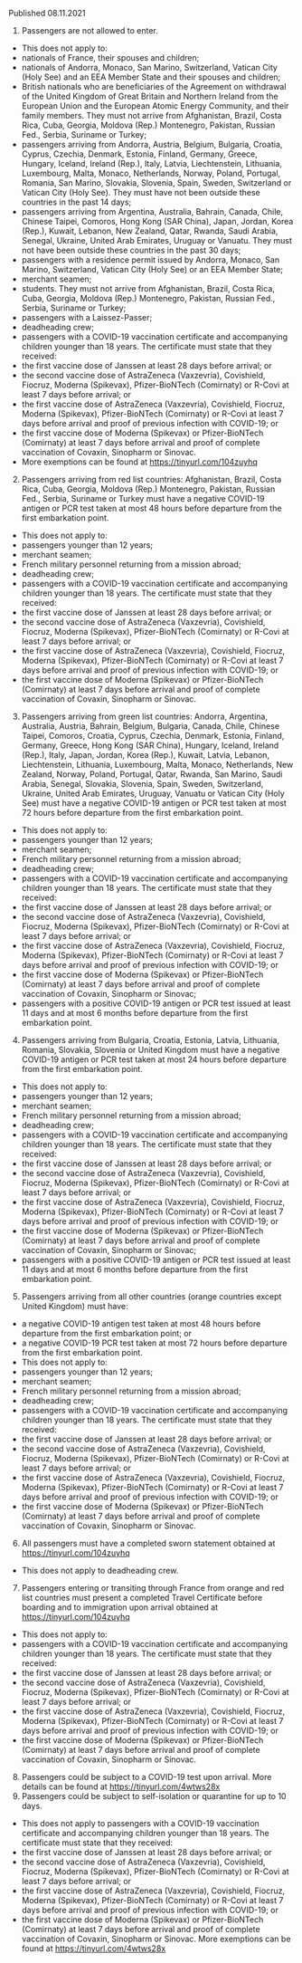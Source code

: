 Published 08.11.2021
1. Passengers are not allowed to enter.
- This does not apply to:
- nationals of France, their spouses and children;
- nationals of Andorra, Monaco, San Marino, Switzerland, Vatican City (Holy See) and an EEA Member State and their spouses and children;
- British nationals who are beneficiaries of the Agreement on withdrawal of the United Kingdom of Great Britain and Northern Ireland from the European Union and the European Atomic Energy Community, and their family members. They must not arrive from Afghanistan, Brazil, Costa Rica, Cuba, Georgia, Moldova (Rep.) Montenegro, Pakistan, Russian Fed., Serbia, Suriname or Turkey;
- passengers arriving from Andorra, Austria, Belgium, Bulgaria, Croatia, Cyprus, Czechia, Denmark, Estonia, Finland, Germany, Greece, Hungary, Iceland, Ireland (Rep.), Italy, Latvia, Liechtenstein, Lithuania, Luxembourg, Malta, Monaco, Netherlands, Norway, Poland, Portugal, Romania, San Marino, Slovakia, Slovenia, Spain, Sweden, Switzerland or Vatican City (Holy See). They must have not been outside these countries in the past 14 days;
- passengers arriving from Argentina, Australia, Bahrain, Canada, Chile, Chinese Taipei, Comoros, Hong Kong (SAR China), Japan, Jordan, Korea (Rep.), Kuwait, Lebanon, New Zealand, Qatar, Rwanda, Saudi Arabia, Senegal, Ukraine, United Arab Emirates, Uruguay or Vanuatu. They must not have been outside these countries in the past 30 days;
- passengers with a residence permit issued by Andorra, Monaco, San Marino, Switzerland, Vatican City (Holy See) or an EEA Member State;
- merchant seamen;
- students. They must not arrive from Afghanistan, Brazil, Costa Rica, Cuba, Georgia, Moldova (Rep.) Montenegro, Pakistan, Russian Fed., Serbia, Suriname or Turkey;
- passengers with a Laissez-Passer;
- deadheading crew;
- passengers with a COVID-19 vaccination certificate and accompanying children younger than 18 years. The certificate must state that they received:
- the first vaccine dose of Janssen at least 28 days before arrival; or
- the second vaccine dose of AstraZeneca (Vaxzevria), Covishield, Fiocruz, Moderna (Spikevax), Pfizer-BioNTech (Comirnaty) or R-Covi at least 7 days before arrival; or
- the first vaccine dose of AstraZeneca (Vaxzevria), Covishield, Fiocruz, Moderna (Spikevax), Pfizer-BioNTech (Comirnaty) or R-Covi at least 7 days before arrival and proof of previous infection with COVID-19; or
- the first vaccine dose of Moderna (Spikevax) or Pfizer-BioNTech (Comirnaty) at least 7 days before arrival and proof of complete vaccination of Covaxin, Sinopharm or Sinovac.
- More exemptions can be found at <a href="https://tinyurl.com/104zuyhq">https://tinyurl.com/104zuyhq</a>
2. Passengers arriving from red list countries: Afghanistan, Brazil, Costa Rica, Cuba, Georgia, Moldova (Rep.) Montenegro, Pakistan, Russian Fed., Serbia, Suriname or Turkey must have a negative COVID-19 antigen or PCR test taken at most 48 hours before departure from the first embarkation point.
- This does not apply to:
- passengers younger than 12 years;
- merchant seamen;
- French military personnel returning from a mission abroad;
- deadheading crew;
- passengers with a COVID-19 vaccination certificate and accompanying children younger than 18 years. The certificate must state that they received:
- the first vaccine dose of Janssen at least 28 days before arrival; or
- the second vaccine dose of AstraZeneca (Vaxzevria), Covishield, Fiocruz, Moderna (Spikevax), Pfizer-BioNTech (Comirnaty) or R-Covi at least 7 days before arrival; or
- the first vaccine dose of AstraZeneca (Vaxzevria), Covishield, Fiocruz, Moderna (Spikevax), Pfizer-BioNTech (Comirnaty) or R-Covi at least 7 days before arrival and proof of previous infection with COVID-19; or
- the first vaccine dose of Moderna (Spikevax) or Pfizer-BioNTech (Comirnaty) at least 7 days before arrival and proof of complete vaccination of Covaxin, Sinopharm or Sinovac.
3. Passengers arriving from green list countries: Andorra, Argentina, Australia, Austria, Bahrain, Belgium, Bulgaria, Canada, Chile, Chinese Taipei, Comoros, Croatia, Cyprus, Czechia, Denmark, Estonia, Finland, Germany, Greece, Hong Kong (SAR China), Hungary, Iceland, Ireland (Rep.), Italy, Japan, Jordan, Korea (Rep.), Kuwait, Latvia, Lebanon, Liechtenstein, Lithuania, Luxembourg, Malta, Monaco, Netherlands, New Zealand, Norway, Poland, Portugal, Qatar, Rwanda, San Marino, Saudi Arabia, Senegal, Slovakia, Slovenia, Spain, Sweden, Switzerland, Ukraine, United Arab Emirates, Uruguay, Vanuatu or Vatican City (Holy See) must have a negative COVID-19 antigen or PCR test taken at most 72 hours before departure from the first embarkation point.
- This does not apply to:
- passengers younger than 12 years;
- merchant seamen;
- French military personnel returning from a mission abroad;
- deadheading crew;
- passengers with a COVID-19 vaccination certificate and accompanying children younger than 18 years. The certificate must state that they received:
- the first vaccine dose of Janssen at least 28 days before arrival; or
- the second vaccine dose of AstraZeneca (Vaxzevria), Covishield, Fiocruz, Moderna (Spikevax), Pfizer-BioNTech (Comirnaty) or R-Covi at least 7 days before arrival; or
- the first vaccine dose of AstraZeneca (Vaxzevria), Covishield, Fiocruz, Moderna (Spikevax), Pfizer-BioNTech (Comirnaty) or R-Covi at least 7 days before arrival and proof of previous infection with COVID-19; or
- the first vaccine dose of Moderna (Spikevax) or Pfizer-BioNTech (Comirnaty) at least 7 days before arrival and proof of complete vaccination of Covaxin, Sinopharm or Sinovac;
- passengers with a positive COVID-19 antigen or PCR test issued at least 11 days and at most 6 months before departure from the first embarkation point.
4. Passengers arriving from Bulgaria, Croatia, Estonia, Latvia, Lithuania, Romania, Slovakia, Slovenia or United Kingdom must have a negative COVID-19 antigen or PCR test taken at most 24 hours before departure from the first embarkation point.
- This does not apply to:
- passengers younger than 12 years;
- merchant seamen;
- French military personnel returning from a mission abroad;
- deadheading crew;
- passengers with a COVID-19 vaccination certificate and accompanying children younger than 18 years. The certificate must state that they received:
- the first vaccine dose of Janssen at least 28 days before arrival; or
- the second vaccine dose of AstraZeneca (Vaxzevria), Covishield, Fiocruz, Moderna (Spikevax), Pfizer-BioNTech (Comirnaty) or R-Covi at least 7 days before arrival; or
- the first vaccine dose of AstraZeneca (Vaxzevria), Covishield, Fiocruz, Moderna (Spikevax), Pfizer-BioNTech (Comirnaty) or R-Covi at least 7 days before arrival and proof of previous infection with COVID-19; or
- the first vaccine dose of Moderna (Spikevax) or Pfizer-BioNTech (Comirnaty) at least 7 days before arrival and proof of complete vaccination of Covaxin, Sinopharm or Sinovac;
- passengers with a positive COVID-19 antigen or PCR test issued at least 11 days and at most 6 months before departure from the first embarkation point.
5. Passengers arriving from all other countries (orange countries except United Kingdom) must have:
- a negative COVID-19 antigen test taken at most 48 hours before departure from the first embarkation point; or
- a negative COVID-19 PCR test taken at most 72 hours before departure from the first embarkation point.
- This does not apply to:
- passengers younger than 12 years;
- merchant seamen;
- French military personnel returning from a mission abroad;
- deadheading crew;
- passengers with a COVID-19 vaccination certificate and accompanying children younger than 18 years. The certificate must state that they received:
- the first vaccine dose of Janssen at least 28 days before arrival; or
- the second vaccine dose of AstraZeneca (Vaxzevria), Covishield, Fiocruz, Moderna (Spikevax), Pfizer-BioNTech (Comirnaty) or R-Covi at least 7 days before arrival; or
- the first vaccine dose of AstraZeneca (Vaxzevria), Covishield, Fiocruz, Moderna (Spikevax), Pfizer-BioNTech (Comirnaty) or R-Covi at least 7 days before arrival and proof of previous infection with COVID-19; or
- the first vaccine dose of Moderna (Spikevax) or Pfizer-BioNTech (Comirnaty) at least 7 days before arrival and proof of complete vaccination of Covaxin, Sinopharm or Sinovac.
6. All passengers must have a completed sworn statement obtained at <a href="https://tinyurl.com/104zuyhq">https://tinyurl.com/104zuyhq</a>
- This does not apply to deadheading crew.
7. Passengers entering or transiting through France from orange and red list countries must present a completed Travel Certificate before boarding and to immigration upon arrival obtained at <a href="https://tinyurl.com/104zuyhq">https://tinyurl.com/104zuyhq</a>
- This does not apply to:
- passengers with a COVID-19 vaccination certificate and accompanying children younger than 18 years. The certificate must state that they received:
- the first vaccine dose of Janssen at least 28 days before arrival; or
- the second vaccine dose of AstraZeneca (Vaxzevria), Covishield, Fiocruz, Moderna (Spikevax), Pfizer-BioNTech (Comirnaty) or R-Covi at least 7 days before arrival; or
- the first vaccine dose of AstraZeneca (Vaxzevria), Covishield, Fiocruz, Moderna (Spikevax), Pfizer-BioNTech (Comirnaty) or R-Covi at least 7 days before arrival and proof of previous infection with COVID-19; or
- the first vaccine dose of Moderna (Spikevax) or Pfizer-BioNTech (Comirnaty) at least 7 days before arrival and proof of complete vaccination of Covaxin, Sinopharm or Sinovac.
8. Passengers could be subject to a COVID-19 test upon arrival. More details can be found at <a href="https://tinyurl.com/4wtws28x">https://tinyurl.com/4wtws28x</a>
9. Passengers could be subject to self-isolation or quarantine for up to 10 days.
- This does not apply to passengers with a COVID-19 vaccination certificate and accompanying children younger than 18 years. The certificate must state that they received:
- the first vaccine dose of Janssen at least 28 days before arrival; or
- the second vaccine dose of AstraZeneca (Vaxzevria), Covishield, Fiocruz, Moderna (Spikevax), Pfizer-BioNTech (Comirnaty) or R-Covi at least 7 days before arrival; or
- the first vaccine dose of AstraZeneca (Vaxzevria), Covishield, Fiocruz, Moderna (Spikevax), Pfizer-BioNTech (Comirnaty) or R-Covi at least 7 days before arrival and proof of previous infection with COVID-19; or
- the first vaccine dose of Moderna (Spikevax) or Pfizer-BioNTech (Comirnaty) at least 7 days before arrival and proof of complete vaccination of Covaxin, Sinopharm or Sinovac.
More exemptions can be found at <a href="https://tinyurl.com/4wtws28x">https://tinyurl.com/4wtws28x</a>